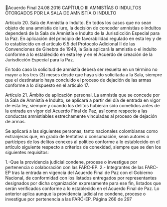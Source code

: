 Acuerdo Final 
24.08.2016 
CAPÍTULO III 
AMNISTÍAS O INDULTOS OTORGADOS POR LA SALA DE AMNISTÍA O INDULTO 
 
Artículo 20. Sala de Amnistía o Indulto. En todos los casos que no sean objeto de una amnistía de iure, la 
decisión de conceder amnistías o indultos dependerá de la Sala de Amnistía e Indulto de la Jurisdicción 
Especial para la Paz. En aplicación del principio de favorabilidad regulado en esta ley y de lo establecido 
en el artículo 6.5 del Protocolo Adicional II de las Convenciones de Ginebra de 1949, la Sala aplicará la 
amnistía o el indulto conforme a lo establecido en esta ley y en el Acuerdo de creación de la Jurisdicción 
Especial para la Paz. 
 
En todo caso la solicitud de amnistía deberá ser resuelta en un término no mayor a los tres (3) meses 
desde que haya sido solicitada a la Sala, siempre que el destinatario haya concluido el proceso de dejación 
de las armas conforme a lo dispuesto en el artículo 17. 
 
Artículo 21. Ámbito de aplicación personal. La amnistía que se concede por la Sala de Amnistía e Indulto, 
se aplicará a partir del día de entrada en vigor de esta ley, siempre y cuando los delitos hubieran sido 
cometidos  antes  de  la  entrada  en  vigor  del  Acuerdo  Final  de  Paz,  así  como  respecto  a  las  conductas 
amnistiables estrechamente vinculadas al proceso de dejación de armas. 
 
Se aplicará a las siguientes personas, tanto nacionales colombianas como extranjeras que, en grado de 
tentativa  o  consumación,  sean  autores  o  partícipes  de  los  delitos  conexos  al  político  conforme  a  lo 
establecido en el artículo siguiente respecto a criterios de conexidad, siempre que se den los siguientes 
requisitos: 
 
1.-Que la providencia judicial condene, procese o investigue por pertenencia o colaboración con 
las FARC-EP. 
2.- Integrantes de las FARC-EP tras la entrada en vigencia del Acuerdo Final de Paz con el Gobierno 
Nacional, de conformidad con los listados entregados por representantes designados por dicha 
organización expresamente para ese fin, listados que serán verificados conforme a lo establecido 
en el Acuerdo Final de Paz. Lo anterior aplica aunque la providencia judicial no condene, procese 
o investigue por pertenencia a las FARC-EP. 
Página 266 de 297 
 

